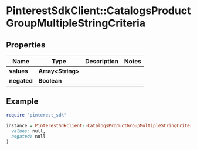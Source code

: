 # PinterestSdkClient::CatalogsProductGroupMultipleStringCriteria

## Properties

| Name | Type | Description | Notes |
| ---- | ---- | ----------- | ----- |
| **values** | **Array&lt;String&gt;** |  |  |
| **negated** | **Boolean** |  |  |

## Example

```ruby
require 'pinterest_sdk'

instance = PinterestSdkClient::CatalogsProductGroupMultipleStringCriteria.new(
  values: null,
  negated: null
)
```

